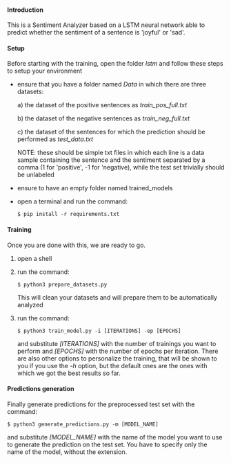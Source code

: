 #### Introduction

This is a Sentiment Analyzer based on a LSTM neural network able to predict whether the sentiment of a sentence is 'joyful' or 'sad'.

#### Setup

Before starting with the training, open the folder _lstm_  and follow these steps to setup your environment

- ensure that you have a folder named _Data_ in which there are three datasets: 

  a) the dataset of the positive sentences as _train_pos_full.txt_ 

  b) the dataset of the negative sentences as _train_neg_full.txt_

  c) the dataset of the sentences for which the prediction should be performed as _test_data.txt_

  NOTE: these should be simple txt files in which each line is a data sample containing the sentence and the sentiment separated by a comma (1 for 'positive', -1 for 'negative), while the test set trivially should be unlabeled

- ensure to have an empty folder named trained_models

- open a terminal and run the command:

  ```{r, engine='bash', count_lines}
  $ pip install -r requirements.txt
  ```

#### Training

Once you are done with this, we are ready to go. 

1. open a shell

2. run the command:

   ```{r, engine='bash', count_lines}
   $ python3 prepare_datasets.py
   ```

   This will clean your datasets and will prepare them to be automatically analyzed

3. run the command:

   ```{r, engine=&#39;bash&#39;, count_lines}
   $ python3 train_model.py -i [ITERATIONS] -ep [EPOCHS]
   ```

   and substitute _[ITERATIONS]_ with the number of trainings you want to perform and _[EPOCHS]_ with the number of epochs per iteration. There are also other options to personalize the training, that will be shown to you if you use the _-h_ option, but the default ones are the ones with which we got the best results so far. 

#### Predictions generation

Finally generate predictions for the preprocessed test set with the command:

```{r, engine=&#39;bash&#39;, count_lines}
$ python3 generate_predictions.py -m [MODEL_NAME]
```

and substitute _[MODEL_NAME]_ with the name of the model you want to use to generate the prediction on the test set. You have to specify only the name of the model, without the extension.
